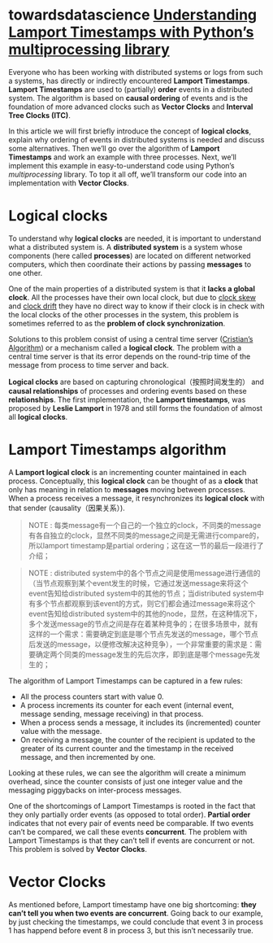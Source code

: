 # towardsdatascience [Understanding Lamport Timestamps with Python’s multiprocessing library](https://towardsdatascience.com/understanding-lamport-timestamps-with-pythons-multiprocessing-library-12a6427881c6)

Everyone who has been working with distributed systems or logs from such a systems, has directly or indirectly encountered **Lamport Timestamps**. **Lamport Timestamps** are used to (partially) **order** events in a distributed system. The algorithm is based on **causal ordering** of events and is the foundation of more advanced clocks such as **Vector Clocks** and **Interval Tree Clocks (ITC)**.

In this article we will first briefly introduce the concept of **logical clocks**, explain why ordering of events in distributed systems is needed and discuss some alternatives. Then we’ll go over the algorithm of **Lamport Timestamps** and work an example with three processes. Next, we’ll implement this example in easy-to-understand code using Python’s *multiprocessing* library. To top it all off, we’ll transform our code into an implementation with **Vector Clocks**.

# Logical clocks

To understand why **logical clocks** are needed, it is important to understand what a distributed system is. A **distributed system** is a system whose components (here called **processes**) are located on different networked computers, which then coordinate their actions by passing **messages** to one other.

One of the main properties of a distributed system is that it **lacks a global clock**. All the processes have their own local clock, but due to [clock skew](https://en.wikipedia.org/wiki/Clock_skew) and [clock drift](https://en.wikipedia.org/wiki/Clock_drift) they have no direct way to know if their clock is in check with the local clocks of the other processes in the system, this problem is sometimes referred to as the **problem of clock synchronization**.

Solutions to this problem consist of using a central time server ([Cristian’s Algorithm](https://en.wikipedia.org/wiki/Cristian's_algorithm)) or a mechanism called a **logical clock**. The problem with a central time server is that its error depends on the round-trip time of the message from process to time server and back.

**Logical clocks** are based on capturing chronological（按照时间发生的） and **causal relationships** of processes and ordering events based on these **relationships**. The first implementation, the **Lamport timestamps**, was proposed by **Leslie Lamport** in 1978 and still forms the foundation of almost all **logical clocks**.



# Lamport Timestamps algorithm

A **Lamport logical clock** is an incrementing counter maintained in each process. Conceptually, this **logical clock** can be thought of as a **clock** that only has meaning in relation to **messages** moving between processes. When a process receives a message, it resynchronizes its **logical clock** with that sender (causality（因果关系）).

> NOTE : 每类message有一个自己的一个独立的clock，不同类的message有各自独立的clock，显然不同类的message之间是无需进行compare的，所以lamport timestamp是partial ordering；这在这一节的最后一段进行了介绍；

> NOTE : distributed system中的各个节点之间是使用message进行通信的（当节点观察到某个event发生的时候，它通过发送message来将这个event告知给distributed system中的其他的节点；当distributed system中有多个节点都观察到该event的方式，则它们都会通过message来将这个event告知给distributed system中的其他的node，显然，在这种情况下，多个发送message的节点之间是存在着某种竞争的；在很多场景中，就有这样的一个需求：需要确定到底是哪个节点先发送的message，哪个节点后发送的message，以便修改解决这种竞争），一个非常重要的需求是：需要确定两个同类的message发生的先后次序，即到底是哪个message先发生的；

The algorithm of Lamport Timestamps can be captured in a few rules:

- All the process counters start with value 0.
- A process increments its counter for each event (internal event, message sending, message receiving) in that process.
- When a process sends a message, it includes its (incremented) counter value with the message.
- On receiving a message, the counter of the recipient is updated to the greater of its current counter and the timestamp in the received message, and then incremented by one.



Looking at these rules, we can see the algorithm will create a minimum overhead, since the counter consists of just one integer value and the messaging piggybacks on inter-process messages.

One of the shortcomings of Lamport Timestamps is rooted in the fact that they only partially order events (as opposed to total order). **Partial order** indicates that not every pair of events need be comparable. If two events can’t be compared, we call these events **concurrent**. The problem with Lamport Timestamps is that they can’t tell if events are concurrent or not. This problem is solved by **Vector Clocks**.



# Vector Clocks

As mentioned before, Lamport timestamp have one big shortcoming: **they can’t tell you when two events are concurrent**. Going back to our example, by just checking the timestamps, we could conclude that event 3 in process 1 has happend before event 8 in process 3, but this isn’t necessarily true.

